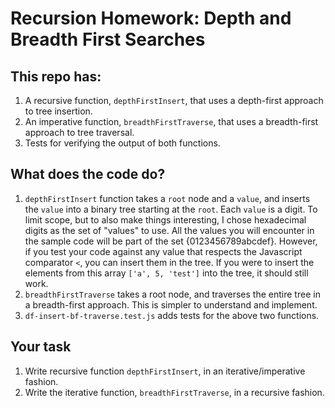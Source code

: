 # Recursion Homework: Depth and Breadth First Searches

## This repo has:

1. A recursive function, `depthFirstInsert`, that uses a depth-first approach to tree insertion.
2. An imperative function, `breadthFirstTraverse`, that uses a breadth-first approach to tree traversal.
3. Tests for verifying the output of both functions.

## What does the code do?

1. `depthFirstInsert` function takes a `root` node and a `value`, and inserts the `value` into a binary tree starting at the `root`. Each `value` is a digit. To limit scope, but to also make things interesting, I chose hexadecimal digits as the set of "values" to use. All the values you will encounter in the sample code will be part of the set {0123456789abcdef}. However, if you test your code against any value that respects the Javascript comparator `<`, you can insert them in the tree. If you were to insert the elements from this array `['a', 5, 'test']` into the tree, it should still work.
2. `breadthFirstTraverse` takes a root node, and traverses the entire tree in a breadth-first approach. This is simpler to understand and implement.
3. `df-insert-bf-traverse.test.js` adds tests for the above two functions.

## Your task
1. Write recursive function `depthFirstInsert`, in an iterative/imperative fashion.
2. Write the iterative function, `breadthFirstTraverse`, in a recursive fashion.
